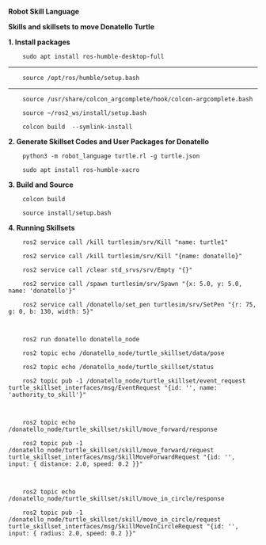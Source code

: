 **Robot Skill Language**

**Skills and skillsets to move Donatello Turtle**


**1. Install packages**

        sudo apt install ros-humble-desktop-full
****
        source /opt/ros/humble/setup.bash
****
        source /usr/share/colcon_argcomplete/hook/colcon-argcomplete.bash

        source ~/ros2_ws/install/setup.bash

        colcon build  --symlink-install


**2. Generate Skillset Codes and User Packages for Donatello**

        python3 -m robot_language turtle.rl -g turtle.json
                
        sudo apt install ros-humble-xacro
    

**3. Build and Source**

        colcon build

        source install/setup.bash


**4. Running Skillsets**

        ros2 service call /kill turtlesim/srv/Kill "name: turtle1"

        ros2 service call /kill turtlesim/srv/Kill "{name: donatello}"

        ros2 service call /clear std_srvs/srv/Empty "{}"

        ros2 service call /spawn turtlesim/srv/Spawn "{x: 5.0, y: 5.0, name: 'donatello'}"

        ros2 service call /donatello/set_pen turtlesim/srv/SetPen "{r: 75, g: 0, b: 130, width: 5}"



        ros2 run donatello donatello_node

        ros2 topic echo /donatello_node/turtle_skillset/data/pose

        ros2 topic echo /donatello_node/turtle_skillset/status

        ros2 topic pub -1 /donatello_node/turtle_skillset/event_request turtle_skillset_interfaces/msg/EventRequest "{id: '', name: 'authority_to_skill'}"



        ros2 topic echo /donatello_node/turtle_skillset/skill/move_forward/response

        ros2 topic pub -1 /donatello_node/turtle_skillset/skill/move_forward/request turtle_skillset_interfaces/msg/SkillMoveForwardRequest "{id: '', input: { distance: 2.0, speed: 0.2 }}"



        ros2 topic echo /donatello_node/turtle_skillset/skill/move_in_circle/response

        ros2 topic pub -1 /donatello_node/turtle_skillset/skill/move_in_circle/request turtle_skillset_interfaces/msg/SkillMoveInCircleRequest "{id: '', input: { radius: 2.0, speed: 0.2 }}"
